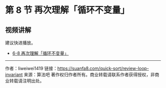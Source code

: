 # 第 8 节 再次理解「循环不变量」

## 视频讲解

建议快进播放。

- [6-8 再次理解「循环不变量」](https://www.bilibili.com/video/BV11F411T7tH?spm_id_from=333.999.0.0&vd_source=8d4c0bb6f04271cbe95d70f568c88555)



---

作者：liweiwei1419
链接：https://suanfa8.com/quick-sort/review-loop-invariant
来源：算法吧
著作权归作者所有。商业转载请联系作者获得授权，非商业转载请注明出处。